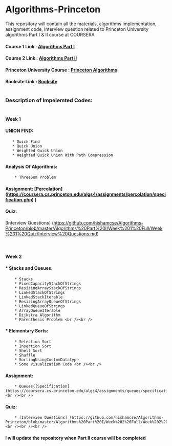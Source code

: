 # Algorithms-Princeton
This repository will contain all the materials, algorithms implementation, assignment code, Interview question related to Princeton University algorithms Part I &amp; II course at COURSERA <br />
#### Course 1 Link : [Algorithms Part I](https://www.coursera.org/learn/algorithms-part1/) <br />
#### Course 2 Link : [Algorithms Part II](https://www.coursera.org/learn/algorithms-part2) <br />
#### Princeton University Course : [Princeton Algorithms](https://www.cs.princeton.edu/courses/archive/spring20/cos226/syllabus.php) <br />
#### Booksite Link : [Booksite](https://algs4.cs.princeton.edu/home/) <br /><br />

### Description of Impelemted Codes: <br /><br />
#### Week 1 <br />
 #### UNION FIND: <br />
       * Quick Find 
       * Quick Union 
       * Weighted Quick Union
       * Weighted Quick Union With Path Compression
 #### Analysis Of Algorithms: <br />
        * ThreeSum Problem
 #### Assignment: [Percolation] (https://coursera.cs.princeton.edu/algs4/assignments/percolation/specification.php) ) 
 #### Quiz: 
 [Interview Questions] (https://github.com/hishamcse/Algorithms-Princeton/blob/master/Algorithms%20Part%20I/Week%201%20Full/Week%201%20Quiz/Interview%20Questions.md) <br /><br /><br />
        
#### Week 2 <br />
 #### * Stacks and Queues: <br />
        * Stacks
        * FixedCapacityStackOfStrings
        * ResizingArrayStackOfStrings
        * LinkedStackOfStrings
        * LinkedStackIterable
        * ResizingArrayQueueOfStrings
        * LinkedQueueOfStrings
        * ArrayQueueIterable
        * Dijkstra Algorithm
        * Parenthesis Problem <br /><br />
 #### * Elementary Sorts: <br />
        * Selection Sort
        * Insertion Sort
        * Shell Sort
        * Shuffle
        * SortingUsingCustomDatatype
        * Some Visualization Code <br /><br />
 #### Assignment: <br />
        * Queues([Specification] (https://coursera.cs.princeton.edu/algs4/assignments/queues/specification.php)) <br /><br />
 #### Quiz:
        * [Interview Questions] (https://github.com/hishamcse/Algorithms-Princeton/blob/master/Algorithms%20Part%20I/Week%202%20Full/Week%202%20QUIZ/Interview%20Questions.md) <br /><br /><br />

     
#### I will update the repository when Part II course will be completed
